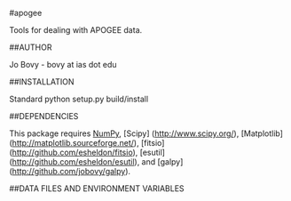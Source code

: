 #apogee

Tools for dealing with APOGEE data.

##AUTHOR

Jo Bovy - bovy at ias dot edu

##INSTALLATION

Standard python setup.py build/install

##DEPENDENCIES

This package requires [NumPy](http://numpy.scipy.org/), [Scipy] (http://www.scipy.org/), [Matplotlib] (http://matplotlib.sourceforge.net/), [fitsio] (http://github.com/esheldon/fitsio), [esutil] (http://github.com/esheldon/esutil), and [galpy] (http://github.com/jobovy/galpy).

##DATA FILES AND ENVIRONMENT VARIABLES



